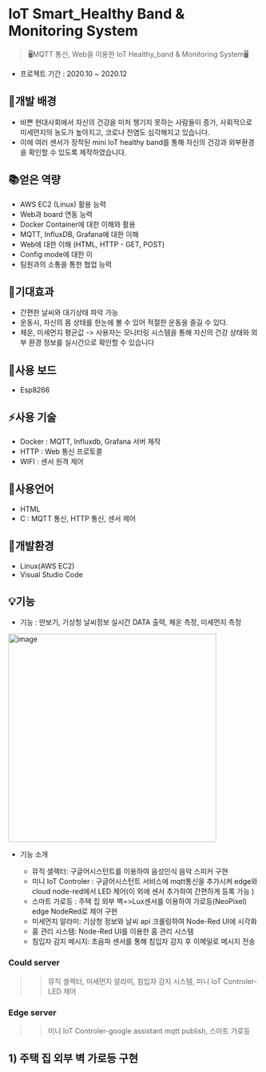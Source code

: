 # IoT Smart_Healthy Band & Monitoring System

> 🖥️MQTT 통신, Web을 이용한 IoT Healthy_band & Monitoring System🖥️
* 프로젝트 기간 : 2020.10 ~ 2020.12

## 👋개발 배경
* 바쁜 현대사회에서 자신의 건강을 미처 챙기지 못하는 사람들이 증가, 사회적으로 미세먼지의 농도가 높아지고, 코로나 전염도 심각해지고 있습니다. 
* 이에 여러 센서가 장착된 mini IoT healthy band를 통해 자신의 건강과 외부환경을 확인할 수 있도록 제작하였습니다.

## 📚얻은 역량
 * AWS EC2 (Linux) 활용 능력
 * Web과 board 연동 능력
 * Docker Container에 대한 이해와 활용
 * MQTT, InfluxDB, Grafana에 대한 이해
 * Web에 대한 이해 (HTML, HTTP - GET, POST)
 * Config mode에 대한 이
 * 팀원과의 소통을 통한 협업 능력

## 📌기대효과
 * 간편한 날씨와 대기상태 파악 가능 
 * 운동시, 자신의 몸 상태를 한눈에 볼 수 있어 적절한 운동을 즐길 수 있다.
 * 체온, 미세먼지 평균값 -> 사용자는 모니터링 시스템을 통해 자신의 건강 상태와 외부 환경 정보를 실시간으로 확인할 수 있습니다
 
## 🔨사용 보드
 * Esp8266

## ⚡사용 기술
 * Docker : MQTT, Influxdb, Grafana 서버 제작
 * HTTP : Web 통신 프로토콜
 * WIFI : 센서 원격 제어

## 📝사용언어
 * HTML
 * C : MQTT 통신, HTTP 통신, 센서 제어

## 🔆개발환경
 * Linux(AWS EC2)
 * Visual Studio Code
 
## 💡기능
* 기능 : 만보기, 기상청 날씨정보 실시간 DATA 출력, 체온 측정, 미세먼지 측정
<img width="416" alt="image" src="https://user-images.githubusercontent.com/102004234/232667637-f064386f-93fd-4854-a356-f93458b0af86.png">


* 기능 소개 

  * 뮤직 셀렉터: 구글어시스턴트를 이용하여 음성인식 음악 스피커 구현
  * 미니 IoT Controler : 구글어시스턴트 서비스에 mqtt통신을 추가시켜 edge와 cloud node-red에서 LED 제어(이 외에 센서 추가하여 간편하게 등록 가능 )
  * 스마트 가로등 : 주택 집 외부 벽=>Lux센서를 이용하여 가로등(NeoPixel) edge NodeRed로 제어 구현
  * 미세먼지 알라미: 기상청 정보와 날씨 api 크롤링하여 Node-Red UI에 시각화 
  * 홈 관리 시스템: Node-Red UI를 이용한 홈 관리 시스템
  * 침입자 감지 메시지: 초음파 센서를 통해 침입자 감지 후 이메일로 메시지 전송



 ### Could server
>>뮤직 셀렉터, 미세먼지 알라미, 침입자 감지 시스템, 미니 IoT Controler-LED 제어

 ### Edge server
>>미니 IoT Controler-google assistant mqtt publish, 스마트 가로등

## 1) 주택 집 외부 벽 가로등 구현
